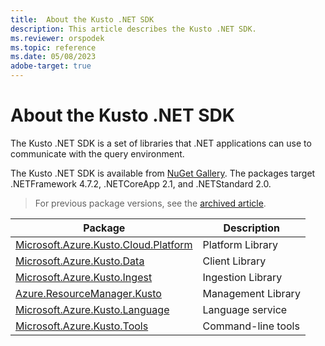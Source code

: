 ```yaml
---
title:  About the Kusto .NET SDK
description: This article describes the Kusto .NET SDK.
ms.reviewer: orspodek
ms.topic: reference
ms.date: 05/08/2023
adobe-target: true
---
```

# About the Kusto .NET SDK

The Kusto .NET SDK is a set of libraries that .NET applications can use to communicate with the query environment.

The Kusto .NET SDK is available from [NuGet Gallery](https://www.nuget.org/).
The packages target .NETFramework 4.7.2, .NETCoreApp 2.1, and .NETStandard 2.0.

> For previous package versions, see the [archived article](/previous-versions/azure/data-explorer/kusto/api/netfx/about-the-sdk).

| Package                                                                                                     | Description        |
|-------------------------------------------------------------------------------------------------------------|--------------------|
| [Microsoft.Azure.Kusto.Cloud.Platform](https://www.nuget.org/packages/Microsoft.Azure.Kusto.Cloud.Platform) | Platform Library   |
| [Microsoft.Azure.Kusto.Data](https://www.nuget.org/packages/Microsoft.Azure.Kusto.Data/)                    | Client Library     |
| [Microsoft.Azure.Kusto.Ingest](https://www.nuget.org/packages/Microsoft.Azure.Kusto.Ingest/)                | Ingestion Library  |
| [Azure.ResourceManager.Kusto](https://www.nuget.org/packages/Azure.ResourceManager.Kusto/)                  | Management Library |
| [Microsoft.Azure.Kusto.Language](https://www.nuget.org/packages/Microsoft.Azure.Kusto.Language/)            | Language service   |
| [Microsoft.Azure.Kusto.Tools](https://www.nuget.org/packages/Microsoft.Azure.Kusto.Tools/)                  | Command-line tools |
